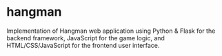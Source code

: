 # hangman
Implementation of Hangman web application using Python & Flask for the backend framework, JavaScript for the game logic, 
  and HTML/CSS/JavaScript for the frontend user interface.
